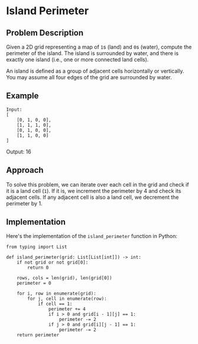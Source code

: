 # Island Perimeter

## Problem Description

Given a 2D grid representing a map of `1`s (land) and `0`s (water), compute the perimeter of the island. The island is surrounded by water, and there is exactly one island (i.e., one or more connected land cells).

An island is defined as a group of adjacent cells horizontally or vertically. You may assume all four edges of the grid are surrounded by water.

## Example
```
Input:
[
    [0, 1, 0, 0],
    [1, 1, 1, 0],
    [0, 1, 0, 0],
    [1, 1, 0, 0]
]
```
Output: 16

## Approach

To solve this problem, we can iterate over each cell in the grid and check if it is a land cell (`1`). If it is, we increment the perimeter by 4 and check its adjacent cells. If any adjacent cell is also a land cell, we decrement the perimeter by 1.

## Implementation
Here's the implementation of the `island_perimeter` function in Python:
```
from typing import List

def island_perimeter(grid: List[List[int]]) -> int:
    if not grid or not grid[0]:
        return 0

    rows, cols = len(grid), len(grid[0])
    perimeter = 0

    for i, row in enumerate(grid):
        for j, cell in enumerate(row):
            if cell == 1:
                perimeter += 4
                if i > 0 and grid[i - 1][j] == 1:
                    perimeter -= 2
                if j > 0 and grid[i][j - 1] == 1:
                    perimeter -= 2
    return perimeter
```
